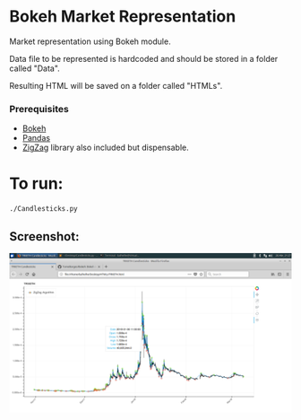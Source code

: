 # Bokeh Market Representation

Market representation using Bokeh module.

Data file to be represented is hardcoded and should be stored in a folder called "Data".

Resulting HTML will be saved on a folder called "HTMLs".

### Prerequisites
* [Bokeh](https://bokeh.pydata.org/en/latest/)
* [Pandas](https://pandas.pydata.org/)
* [ZigZag](https://pypi.org/project/ZigZag/0.2.1/) library also included but dispensable.

# To run:
```
./Candlesticks.py
```
## Screenshot:

![Screenshot](Screenshot.png?raw=true "Title")
